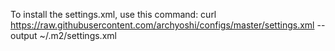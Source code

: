 To install the settings.xml, use this command:
curl https://raw.githubusercontent.com/archyoshi/configs/master/settings.xml --output ~/.m2/settings.xml
